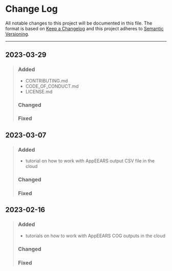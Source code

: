 # Change Log
All notable changes to this project will be documented in this file. 
The format is based on [Keep a Changelog](http://keepachangelog.com/)
and this project adheres to [Semantic Versioning](http://semver.org/).
_________________________________________________________________________

## 2023-03-29
  
> ### Added
> - CONTRIBUTING.md
> - CODE_OF_CONDUCT.md
> - LICENSE.md
> ### Changed
> ### Fixed

## 2023-03-07
  
> ### Added
> - tutorial on how to work with AppEEARS output CSV file in the cloud
> ### Changed
> ### Fixed

## 2023-02-16
  
> ### Added
> - tutorials on how to work with AppEEARS COG outputs in the cloud
> ### Changed
> ### Fixed

